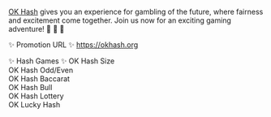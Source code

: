 <a href="https://okhash.org" title="OK Hash">OK Hash</a> gives you an experience for gambling of the future, where 
fairness and excitement come together. Join us now for an exciting 
gaming adventure! 👋 👋 👋

✨ Promotion URL ✨
<a href="https://okhash.org" title="OK Hash">https://okhash.org</a>

✨ Hash Games ✨
OK Hash Size<br>
OK Hash Odd/Even<br>
OK Hash Baccarat<br>
OK Hash Bull<br>
OK Hash Lottery<br>
OK Lucky Hash<br>
